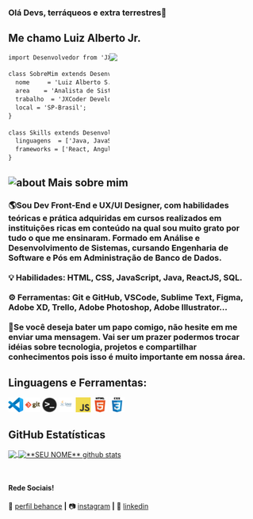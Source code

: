 ### Olá Devs, terráqueos e extra terrestres👋

<h2>Me chamo Luiz Alberto Jr.</h2>

<img align="right" width="300" src="https://i2.wp.com/allhtaccess.info/wp-content/uploads/2018/03/programming.gif?fit=1281%2C716&ssl=1" />

```html
import Desenvolvedor from 'JXCoder';

class SobreMim extends Desenvolvedor {
  nome     = 'Luiz Alberto S.Junior';
  area    = 'Analista de Sistemas';
  trabalho  = 'JXCoder Development';
  local = 'SP-Brasil';
}

class Skills extends Desenvolvedor {
  linguagens  = ['Java, JavaScript, PHP, HTML5, CSS3, SQL'];
  frameworks = ['React, Angular'];
}

```

## <img width="45" alt="about" src="https://raw.github.com/elizarov/elizarov/master/about.png"> Mais sobre mim

<h3>🌎Sou Dev Front-End e UX/UI Designer, com habilidades teóricas e prática adquiridas em cursos 
realizados em instituições ricas em conteúdo na qual sou muito grato por tudo o que me ensinaram.
Formado em Análise e Desenvolvimento de Sistemas, cursando Engenharia de Software e Pós em Administração de Banco de Dados.
<br></br>
💡 Habilidades: HTML, CSS, JavaScript, Java,  ReactJS, SQL.
<br></br>
⚙️ Ferramentas:  Git e GitHub, VSCode, Sublime Text, Figma, Adobe XD, Trello, Adobe Photoshop, Adobe Illustrator...
<br></br>
💬Se você deseja bater um papo comigo, não hesite em me enviar uma mensagem. Vai ser um prazer podermos trocar idéias sobre tecnologia, projetos 
e compartilhar conhecimentos pois isso é muito importante em nossa área.</h3>

## **Linguagens e Ferramentas:**  


<code><img height="30" src="https://raw.githubusercontent.com/github/explore/80688e429a7d4ef2fca1e82350fe8e3517d3494d/topics/visual-studio-code/visual-studio-code.png"></code>
<code><img height="30" src="https://raw.githubusercontent.com/github/explore/80688e429a7d4ef2fca1e82350fe8e3517d3494d/topics/git/git.png"></code>
<code><img height="30" src="https://raw.githubusercontent.com/github/explore/80688e429a7d4ef2fca1e82350fe8e3517d3494d/topics/terminal/terminal.png"></code>
<code><img height="30" src="https://raw.githubusercontent.com/github/explore/80688e429a7d4ef2fca1e82350fe8e3517d3494d/topics/java/java.png"></code>
<code><img height="30" src="https://raw.githubusercontent.com/github/explore/80688e429a7d4ef2fca1e82350fe8e3517d3494d/topics/javascript/javascript.png"></code>
<code><img height="30" src="https://raw.githubusercontent.com/github/explore/80688e429a7d4ef2fca1e82350fe8e3517d3494d/topics/html/html.png"></code>
<code><img height="30" src="https://raw.githubusercontent.com/github/explore/80688e429a7d4ef2fca1e82350fe8e3517d3494d/topics/css/css.png"></code>

## **GitHub Estatísticas**

<a href="https://github.com/luizjxcoder">
  <img align="center" src="https://github-readme-stats.vercel.app/api/top-langs/?username=luizjxcoder&theme=dracula&hide_langs_below=1" />
</a>

<a href="https://github.com/luizjxcoder">
 <img align="center" src="https://github-readme-stats.vercel.app/api?username=luizjxcoder&show_icons=true&theme=dracula&line_height=27" alt="**SEU NOME** github stats"/>
</a>

[behance]: https://www.behance.net/luizjunior24/
[instagram]: https://www.instagram.com/jxcoder_dev/
[linkedin]: https://linkedin.com/in/luizjunior-jxcoder/
<br>

#### Rede Sociais!

🏡 [perfil behance][behance] **|** 
📷 [instagram][instagram] **|** 
👔 [linkedin][linkedin]
